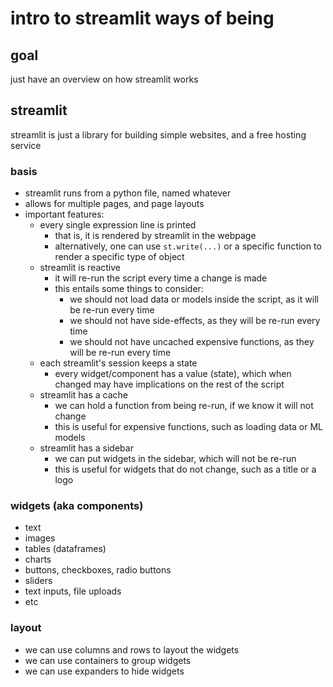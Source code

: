 # intro to streamlit ways of being

## goal

just have an overview on how streamlit works 

## streamlit

streamlit is just a library for building simple websites, and a free hosting service


### basis

* streamlit runs from a python file, named whatever
* allows for multiple pages, and page layouts
* important features:
    * every single expression line is printed
        * that is, it is rendered by streamlit in the webpage
        * alternatively, one can use `st.write(...)` or a specific function to render a specific type of object
    * streamlit is reactive
        * it will re-run the script every time a change is made
        * this entails some things to consider: 
            * we should not load data or models inside the script, as it will be re-run every time
            * we should not have side-effects, as they will be re-run every time
            * we should not have uncached expensive functions, as they will be re-run every time
    * each streamlit's session keeps a state
        * every widget/component has a value (state), which when changed may have implications on the rest of the script
    * streamlit has a cache
        * we can hold a function from being re-run, if we know it will not change
        * this is useful for expensive functions, such as loading data or ML models
    * streamlit has a sidebar
        * we can put widgets in the sidebar, which will not be re-run
        * this is useful for widgets that do not change, such as a title or a logo

### widgets (aka components)

* text
* images
* tables (dataframes)
* charts
* buttons, checkboxes, radio buttons
* sliders
* text inputs, file uploads
* etc

### layout

* we can use columns and rows to layout the widgets
* we can use containers to group widgets
* we can use expanders to hide widgets

